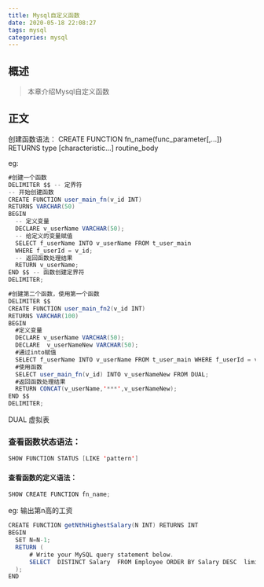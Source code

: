 ```yaml
---
title: Mysql自定义函数
date: 2020-05-18 22:08:27
tags: mysql
categories: mysql
---
```


## 概述

> 本章介绍Mysql自定义函数

<!--more-->

## 正文

创建函数语法：
CREATE FUNCTION fn_name(func_parameter[,...])
RETURNS type
[characteristic...]
routine_body

eg:

```java
#创建一个函数
DELIMITER $$ -- 定界符
-- 开始创建函数
CREATE FUNCTION user_main_fn(v_id INT)
RETURNS VARCHAR(50)
BEGIN
  -- 定义变量
  DECLARE v_userName VARCHAR(50);
  -- 给定义的变量赋值
  SELECT f_userName INTO v_userName FROM t_user_main 
  WHERE f_userId = v_id;
  -- 返回函数处理结果
  RETURN v_userName;
END $$ -- 函数创建定界符
DELIMITER; 
```

```java
#创建第二个函数，使用第一个函数
DELIMITER $$
CREATE FUNCTION user_main_fn2(v_id INT)
RETURNS VARCHAR(100)
BEGIN 
  #定义变量
  DECLARE v_userName VARCHAR(50);
  DECLARE  v_userNameNew VARCHAR(50);
  #通过into赋值
  SELECT f_userName INTO v_userName FROM t_user_main WHERE f_userId = v_id;
  #使用函数
  SELECT user_main_fn(v_id) INTO v_userNameNew FROM DUAL;
  #返回函数处理结果
  RETURN CONCAT(v_userName,'***',v_userNameNew);
END $$
DELIMITER;
```

DUAL 虚拟表

### 查看函数状态语法：

```java
SHOW FUNCTION STATUS [LIKE 'pattern']
```



#### 查看函数的定义语法：

```java
SHOW CREATE FUNCTION fn_name;
```

eg:  输出第n高的工资

```java
CREATE FUNCTION getNthHighestSalary(N INT) RETURNS INT
BEGIN
  SET N=N-1;
  RETURN (
      # Write your MySQL query statement below.
      SELECT  DISTINCT Salary  FROM Employee ORDER BY Salary DESC  limit N,1
  );
END
```

